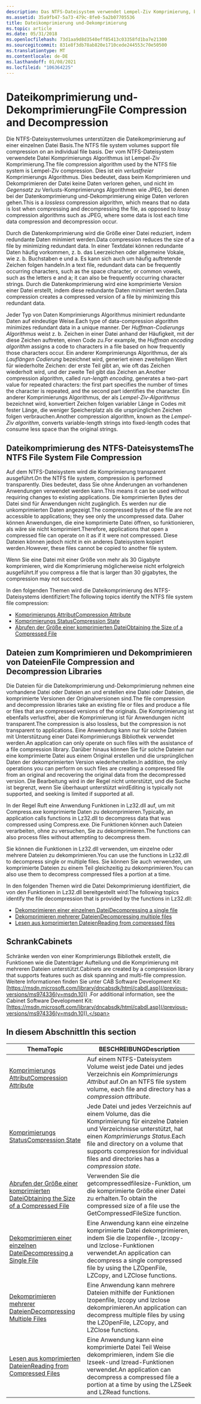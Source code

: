 ```yaml
---
description: Das NTFS-Dateisystem verwendet Lempel-Ziv Komprimierung, bei der es sich um einen Verlust losen Komprimierungs Algorithmus handelt.
ms.assetid: 35a9fb47-5a73-479c-8fe0-5a2b07705536
title: Dateikomprimierung und-Dekomprimierung
ms.topic: article
ms.date: 05/31/2018
ms.openlocfilehash: 73d1aa9d8d3540eff85413c03358fd1ba7e21300
ms.sourcegitcommit: 831e8f3db78ab820e1710cede244553c70e50500
ms.translationtype: MT
ms.contentlocale: de-DE
ms.lasthandoff: 01/08/2021
ms.locfileid: "106364225"
---
```

# <a name="file-compression-and-decompression"></a><span data-ttu-id="fa9f2-103">Dateikomprimierung und-Dekomprimierung</span><span class="sxs-lookup"><span data-stu-id="fa9f2-103">File Compression and Decompression</span></span>

<span data-ttu-id="fa9f2-104">Die NTFS-Dateisystemvolumes unterstützen die Dateikomprimierung auf einer einzelnen Datei Basis.</span><span class="sxs-lookup"><span data-stu-id="fa9f2-104">The NTFS file system volumes support file compression on an individual file basis.</span></span> <span data-ttu-id="fa9f2-105">Der vom NTFS-Dateisystem verwendete Datei Komprimierungs Algorithmus ist Lempel-Ziv Komprimierung.</span><span class="sxs-lookup"><span data-stu-id="fa9f2-105">The file compression algorithm used by the NTFS file system is Lempel-Ziv compression.</span></span> <span data-ttu-id="fa9f2-106">Dies ist ein *verlustfreier* Komprimierungs Algorithmus. Dies bedeutet, dass beim Komprimieren und Dekomprimieren der Datei keine Daten verloren gehen, und nicht im *Gegensatz zu* Verlusts-Komprimierungs Algorithmen wie JPEG, bei denen bei der Datenkomprimierung und-Dekomprimierung einige Daten verloren gehen.</span><span class="sxs-lookup"><span data-stu-id="fa9f2-106">This is a *lossless* compression algorithm, which means that no data is lost when compressing and decompressing the file, as opposed to *lossy* compression algorithms such as JPEG, where some data is lost each time data compression and decompression occur.</span></span>

<span data-ttu-id="fa9f2-107">Durch die Datenkomprimierung wird die Größe einer Datei reduziert, indem redundante Daten minimiert werden.</span><span class="sxs-lookup"><span data-stu-id="fa9f2-107">Data compression reduces the size of a file by minimizing redundant data.</span></span> <span data-ttu-id="fa9f2-108">In einer Textdatei können redundante Daten häufig vorkommen, z. b. das Leerzeichen oder allgemeine Vokale, wie z. b. Buchstaben e und a. Es kann sich auch um häufig auftretende Zeichen folgen handeln.</span><span class="sxs-lookup"><span data-stu-id="fa9f2-108">In a text file, redundant data can be frequently occurring characters, such as the space character, or common vowels, such as the letters e and a; it can also be frequently occurring character strings.</span></span> <span data-ttu-id="fa9f2-109">Durch die Datenkomprimierung wird eine komprimierte Version einer Datei erstellt, indem diese redundante Daten minimiert werden.</span><span class="sxs-lookup"><span data-stu-id="fa9f2-109">Data compression creates a compressed version of a file by minimizing this redundant data.</span></span>

<span data-ttu-id="fa9f2-110">Jeder Typ von Daten Komprimierungs Algorithmus minimiert redundante Daten auf eindeutige Weise.</span><span class="sxs-lookup"><span data-stu-id="fa9f2-110">Each type of data-compression algorithm minimizes redundant data in a unique manner.</span></span> <span data-ttu-id="fa9f2-111">Der *Huffman-Codierungs Algorithmus* weist z. b. Zeichen in einer Datei anhand der Häufigkeit, mit der diese Zeichen auftreten, einen Code zu.</span><span class="sxs-lookup"><span data-stu-id="fa9f2-111">For example, the *Huffman encoding algorithm* assigns a code to characters in a file based on how frequently those characters occur.</span></span> <span data-ttu-id="fa9f2-112">Ein anderer Komprimierungs Algorithmus, der als *Lauflängen Codierung* bezeichnet wird, generiert einen zweiteiligen Wert für wiederholte Zeichen: der erste Teil gibt an, wie oft das Zeichen wiederholt wird, und der zweite Teil gibt das Zeichen an.</span><span class="sxs-lookup"><span data-stu-id="fa9f2-112">Another compression algorithm, called *run-length encoding*, generates a two-part value for repeated characters: the first part specifies the number of times the character is repeated, and the second part identifies the character.</span></span> <span data-ttu-id="fa9f2-113">Ein anderer Komprimierungs Algorithmus, der als *Lempel-Ziv-Algorithmus* bezeichnet wird, konvertiert Zeichen folgen variabler Länge in Codes mit fester Länge, die weniger Speicherplatz als die ursprünglichen Zeichen folgen verbrauchen.</span><span class="sxs-lookup"><span data-stu-id="fa9f2-113">Another compression algorithm, known as the *Lempel-Ziv algorithm*, converts variable-length strings into fixed-length codes that consume less space than the original strings.</span></span>

## <a name="the-ntfs-file-system-file-compression"></a><span data-ttu-id="fa9f2-114">Dateikomprimierung des NTFS-Dateisystems</span><span class="sxs-lookup"><span data-stu-id="fa9f2-114">The NTFS File System File Compression</span></span>

<span data-ttu-id="fa9f2-115">Auf dem NTFS-Dateisystem wird die Komprimierung transparent ausgeführt.</span><span class="sxs-lookup"><span data-stu-id="fa9f2-115">On the NTFS file system, compression is performed transparently.</span></span> <span data-ttu-id="fa9f2-116">Dies bedeutet, dass Sie ohne Änderungen an vorhandenen Anwendungen verwendet werden kann.</span><span class="sxs-lookup"><span data-stu-id="fa9f2-116">This means it can be used without requiring changes to existing applications.</span></span> <span data-ttu-id="fa9f2-117">Die komprimierten Bytes der Datei sind für Anwendungen nicht zugänglich. Es werden nur die unkomprimierten Daten angezeigt.</span><span class="sxs-lookup"><span data-stu-id="fa9f2-117">The compressed bytes of the file are not accessible to applications; they see only the uncompressed data.</span></span> <span data-ttu-id="fa9f2-118">Daher können Anwendungen, die eine komprimierte Datei öffnen, so funktionieren, als wäre sie nicht komprimiert.</span><span class="sxs-lookup"><span data-stu-id="fa9f2-118">Therefore, applications that open a compressed file can operate on it as if it were not compressed.</span></span> <span data-ttu-id="fa9f2-119">Diese Dateien können jedoch nicht in ein anderes Dateisystem kopiert werden.</span><span class="sxs-lookup"><span data-stu-id="fa9f2-119">However, these files cannot be copied to another file system.</span></span>

<span data-ttu-id="fa9f2-120">Wenn Sie eine Datei mit einer Größe von mehr als 30 Gigabyte komprimieren, wird die Komprimierung möglicherweise nicht erfolgreich ausgeführt.</span><span class="sxs-lookup"><span data-stu-id="fa9f2-120">If you compress a file that is larger than 30 gigabytes, the compression may not succeed.</span></span>

<span data-ttu-id="fa9f2-121">In den folgenden Themen wird die Dateikomprimierung des NTFS-Dateisystems identifiziert:</span><span class="sxs-lookup"><span data-stu-id="fa9f2-121">The following topics identify the NTFS file system file compression:</span></span>

-   [<span data-ttu-id="fa9f2-122">Komprimierungs Attribut</span><span class="sxs-lookup"><span data-stu-id="fa9f2-122">Compression Attribute</span></span>](compression-attribute.md)
-   [<span data-ttu-id="fa9f2-123">Komprimierungs Status</span><span class="sxs-lookup"><span data-stu-id="fa9f2-123">Compression State</span></span>](compression-state.md)
-   [<span data-ttu-id="fa9f2-124">Abrufen der Größe einer komprimierten Datei</span><span class="sxs-lookup"><span data-stu-id="fa9f2-124">Obtaining the Size of a Compressed File</span></span>](obtaining-the-size-of-a-compressed-file.md)

## <a name="file-compression-and-decompression-libraries"></a><span data-ttu-id="fa9f2-125">Dateien zum Komprimieren und Dekomprimieren von Dateien</span><span class="sxs-lookup"><span data-stu-id="fa9f2-125">File Compression and Decompression Libraries</span></span>

<span data-ttu-id="fa9f2-126">Die Dateien für die Dateikomprimierung und-Dekomprimierung nehmen eine vorhandene Datei oder Dateien an und erstellen eine Datei oder Dateien, die komprimierte Versionen der Originalversionen sind.</span><span class="sxs-lookup"><span data-stu-id="fa9f2-126">The file compression and decompression libraries take an existing file or files and produce a file or files that are compressed versions of the originals.</span></span> <span data-ttu-id="fa9f2-127">Die Komprimierung ist ebenfalls verlustfrei, aber die Komprimierung ist für Anwendungen nicht transparent.</span><span class="sxs-lookup"><span data-stu-id="fa9f2-127">The compression is also lossless, but the compression is not transparent to applications.</span></span> <span data-ttu-id="fa9f2-128">Eine Anwendung kann nur für solche Dateien mit Unterstützung einer Datei Komprimierungs Bibliothek verwendet werden.</span><span class="sxs-lookup"><span data-stu-id="fa9f2-128">An application can only operate on such files with the assistance of a file compression library.</span></span> <span data-ttu-id="fa9f2-129">Darüber hinaus können Sie für solche Dateien nur eine komprimierte Datei aus einem Original erstellen und die ursprünglichen Daten der dekomprimierten Version wiederherstellen.</span><span class="sxs-lookup"><span data-stu-id="fa9f2-129">In addition, the only operations you can perform on such files are creating a compressed file from an original and recovering the original data from the decompressed version.</span></span> <span data-ttu-id="fa9f2-130">Die Bearbeitung wird in der Regel nicht unterstützt, und die Suche ist begrenzt, wenn Sie überhaupt unterstützt wird</span><span class="sxs-lookup"><span data-stu-id="fa9f2-130">Editing is typically not supported, and seeking is limited if supported at all.</span></span>

<span data-ttu-id="fa9f2-131">In der Regel Ruft eine Anwendung Funktionen in Lz32.dll auf, um mit Compress.exe komprimierte Daten zu dekomprimieren.</span><span class="sxs-lookup"><span data-stu-id="fa9f2-131">Typically, an application calls functions in Lz32.dll to decompress data that was compressed using Compress.exe.</span></span> <span data-ttu-id="fa9f2-132">Die Funktionen können auch Dateien verarbeiten, ohne zu versuchen, Sie zu dekomprimieren.</span><span class="sxs-lookup"><span data-stu-id="fa9f2-132">The functions can also process files without attempting to decompress them.</span></span>

<span data-ttu-id="fa9f2-133">Sie können die Funktionen in Lz32.dll verwenden, um einzelne oder mehrere Dateien zu dekomprimieren.</span><span class="sxs-lookup"><span data-stu-id="fa9f2-133">You can use the functions in Lz32.dll to decompress single or multiple files.</span></span> <span data-ttu-id="fa9f2-134">Sie können Sie auch verwenden, um komprimierte Dateien zu einem Teil gleichzeitig zu dekomprimieren.</span><span class="sxs-lookup"><span data-stu-id="fa9f2-134">You can also use them to decompress compressed files a portion at a time.</span></span>

<span data-ttu-id="fa9f2-135">In den folgenden Themen wird die Datei Dekomprimierung identifiziert, die von den Funktionen in Lz32.dll bereitgestellt wird:</span><span class="sxs-lookup"><span data-stu-id="fa9f2-135">The following topics identify the file decompression that is provided by the functions in Lz32.dll:</span></span>

-   [<span data-ttu-id="fa9f2-136">Dekomprimieren einer einzelnen Datei</span><span class="sxs-lookup"><span data-stu-id="fa9f2-136">Decompressing a single file</span></span>](decompressing-a-single-file.md)
-   [<span data-ttu-id="fa9f2-137">Dekomprimieren mehrerer Dateien</span><span class="sxs-lookup"><span data-stu-id="fa9f2-137">Decompressing multiple files</span></span>](decompressing-multiple-files.md)
-   [<span data-ttu-id="fa9f2-138">Lesen aus komprimierten Dateien</span><span class="sxs-lookup"><span data-stu-id="fa9f2-138">Reading from compressed files</span></span>](reading-from-compressed-files.md)

## <a name="cabinets"></a><span data-ttu-id="fa9f2-139">Schrank</span><span class="sxs-lookup"><span data-stu-id="fa9f2-139">Cabinets</span></span>

<span data-ttu-id="fa9f2-140">Schränke werden von einer Komprimierungs Bibliothek erstellt, die Funktionen wie die Datenträger Aufteilung und die Komprimierung mit mehreren Dateien unterstützt.</span><span class="sxs-lookup"><span data-stu-id="fa9f2-140">Cabinets are created by a compression library that supports features such as disk spanning and multi-file compression.</span></span> <span data-ttu-id="fa9f2-141">Weitere Informationen finden Sie unter CAB Software Development Kit: [https://msdn.microsoft.com/library/dncabsdk/html/cabdl.asp](/previous-versions/ms974336(v=msdn.10)) .</span><span class="sxs-lookup"><span data-stu-id="fa9f2-141">For additional information, see the Cabinet Software Development Kit: [https://msdn.microsoft.com/library/dncabsdk/html/cabdl.asp](/previous-versions/ms974336(v=msdn.10)).</span></span>

## <a name="in-this-section"></a><span data-ttu-id="fa9f2-142">In diesem Abschnitt</span><span class="sxs-lookup"><span data-stu-id="fa9f2-142">In this section</span></span>



| <span data-ttu-id="fa9f2-143">Thema</span><span class="sxs-lookup"><span data-stu-id="fa9f2-143">Topic</span></span>                                                                                             | <span data-ttu-id="fa9f2-144">BESCHREIBUNG</span><span class="sxs-lookup"><span data-stu-id="fa9f2-144">Description</span></span>                                                                                                                              |
|---------------------------------------------------------------------------------------------------|------------------------------------------------------------------------------------------------------------------------------------------|
| [<span data-ttu-id="fa9f2-145">Komprimierungs Attribut</span><span class="sxs-lookup"><span data-stu-id="fa9f2-145">Compression Attribute</span></span>](compression-attribute.md)<br/>                                     | <span data-ttu-id="fa9f2-146">Auf einem NTFS-Dateisystem Volume weist jede Datei und jedes Verzeichnis ein *Komprimierungs Attribut* auf.</span><span class="sxs-lookup"><span data-stu-id="fa9f2-146">On an NTFS file system volume, each file and directory has a *compression attribute*.</span></span><br/>                                         |
| [<span data-ttu-id="fa9f2-147">Komprimierungs Status</span><span class="sxs-lookup"><span data-stu-id="fa9f2-147">Compression State</span></span>](compression-state.md)<br/>                                             | <span data-ttu-id="fa9f2-148">Jede Datei und jedes Verzeichnis auf einem Volume, das die Komprimierung für einzelne Dateien und Verzeichnisse unterstützt, hat einen *Komprimierungs Status*.</span><span class="sxs-lookup"><span data-stu-id="fa9f2-148">Each file and directory on a volume that supports compression for individual files and directories has a *compression state*.</span></span><br/> |
| [<span data-ttu-id="fa9f2-149">Abrufen der Größe einer komprimierten Datei</span><span class="sxs-lookup"><span data-stu-id="fa9f2-149">Obtaining the Size of a Compressed File</span></span>](obtaining-the-size-of-a-compressed-file.md)<br/> | <span data-ttu-id="fa9f2-150">Verwenden Sie die getcompressedfilesize-Funktion, um die komprimierte Größe einer Datei zu erhalten.</span><span class="sxs-lookup"><span data-stu-id="fa9f2-150">To obtain the compressed size of a file use the GetCompressedFileSize function.</span></span><br/>                                               |
| [<span data-ttu-id="fa9f2-151">Dekomprimieren einer einzelnen Datei</span><span class="sxs-lookup"><span data-stu-id="fa9f2-151">Decompressing a Single File</span></span>](decompressing-a-single-file.md)<br/>                         | <span data-ttu-id="fa9f2-152">Eine Anwendung kann eine einzelne komprimierte Datei dekomprimieren, indem Sie die lzopenfile-, lzcopy-und lzclose-Funktionen verwendet.</span><span class="sxs-lookup"><span data-stu-id="fa9f2-152">An application can decompress a single compressed file by using the LZOpenFile, LZCopy, and LZClose functions.</span></span><br/>                |
| [<span data-ttu-id="fa9f2-153">Dekomprimieren mehrerer Dateien</span><span class="sxs-lookup"><span data-stu-id="fa9f2-153">Decompressing Multiple Files</span></span>](decompressing-multiple-files.md)<br/>                       | <span data-ttu-id="fa9f2-154">Eine Anwendung kann mehrere Dateien mithilfe der Funktionen lzopenfile, lzcopy und lzclose dekomprimieren.</span><span class="sxs-lookup"><span data-stu-id="fa9f2-154">An application can decompress multiple files by using the LZOpenFile, LZCopy, and LZClose functions.</span></span><br/>                          |
| [<span data-ttu-id="fa9f2-155">Lesen aus komprimierten Dateien</span><span class="sxs-lookup"><span data-stu-id="fa9f2-155">Reading from Compressed Files</span></span>](reading-from-compressed-files.md)<br/>                     | <span data-ttu-id="fa9f2-156">Eine Anwendung kann eine komprimierte Datei Teil Weise dekomprimieren, indem Sie die lzseek-und lzread-Funktionen verwendet.</span><span class="sxs-lookup"><span data-stu-id="fa9f2-156">An application can decompress a compressed file a portion at a time by using the LZSeek and LZRead functions.</span></span><br/>                 |



 

 

